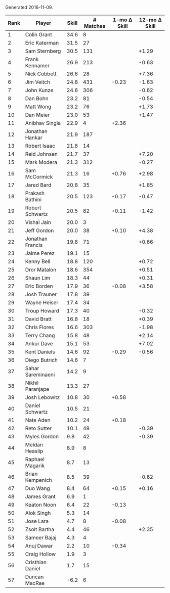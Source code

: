 Generated 2016-11-09.

| Rank | Player            | Skill | # Matches | 1-mo Δ Skill | 12-mo Δ Skill |
|------|-------------------|-------|-----------|--------------|---------------|
|    1 | Colin Grant       |  34.6 |         8 |              |               |
|    2 | Eric Katerman     |  31.5 |        27 |              |               |
|    3 | Sam Sternberg     |  30.5 |       131 |              |         +1.29 |
|    4 | Frank Kennamer    |  26.9 |       213 |              |         -0.63 |
|    5 | Nick Cobbett      |  26.6 |        28 |              |         +7.36 |
|    6 | Jim Veitch        |  24.8 |       431 |        -0.23 |         -1.63 |
|    7 | John Kunze        |  24.6 |       306 |              |         -0.62 |
|    8 | Dan Bohn          |  23.2 |        81 |              |         -0.54 |
|    9 | Matt Wong         |  23.2 |        76 |              |         +1.73 |
|   10 | Dan Meier         |  23.0 |        53 |              |         +1.47 |
|   11 | Anibhav Singla    |  22.9 |         4 |        +2.36 |               |
|   12 | Jonathan Hankar   |  21.9 |       187 |              |               |
|   13 | Robert Isaac      |  21.8 |        14 |              |               |
|   14 | Reid Johnsen      |  21.7 |        37 |              |         +7.20 |
|   15 | Mark Modera       |  21.3 |       312 |              |         -0.27 |
|   16 | Sam McCormick     |  21.3 |        16 |        +0.76 |         +2.98 |
|   17 | Jared Bard        |  20.8 |        35 |              |         +1.85 |
|   18 | Prakash Bathini   |  20.5 |       123 |        -0.17 |         -0.47 |
|   19 | Robert Schwartz   |  20.5 |        82 |        +0.11 |         -1.42 |
|   20 | Vishal Jain       |  20.0 |         3 |              |               |
|   21 | Jeff Gordon       |  20.0 |        38 |        +0.10 |         +4.38 |
|   22 | Jonathan Francis  |  19.8 |        71 |              |         +0.66 |
|   23 | Jaime Perez       |  19.1 |        15 |              |               |
|   24 | Kenny Bell        |  18.8 |       120 |              |         +0.72 |
|   25 | Dror Matalon      |  18.6 |       354 |              |         +0.51 |
|   26 | Shaun Lim         |  18.3 |        44 |              |         +0.31 |
|   27 | Eric Borden       |  17.9 |        36 |        -0.08 |         +3.58 |
|   28 | Josh Trauner      |  17.8 |        39 |              |               |
|   29 | Wayne Heiser      |  17.4 |        34 |              |               |
|   30 | Troup Howard      |  17.3 |        40 |              |         -0.32 |
|   31 | David Bratt       |  16.8 |        18 |              |         +0.39 |
|   32 | Chris Flores      |  16.6 |       303 |              |         -1.98 |
|   33 | Terry Chang       |  15.8 |        48 |              |         +2.14 |
|   34 | Ankur Dave        |  15.1 |        53 |              |         +7.02 |
|   35 | Kent Daniels      |  14.6 |        92 |        -0.29 |         -0.56 |
|   36 | Diego Butrich     |  14.6 |         7 |              |               |
|   37 | Sahar Sareminaeni |  14.2 |         9 |              |               |
|   38 | Nikhil Paranjape  |  13.3 |        27 |              |               |
|   39 | Josh Lebowitz     |  10.8 |        30 |        +0.58 |               |
|   40 | Daniel Schwartz   |  10.5 |        21 |              |               |
|   41 | Nate Aden         |  10.2 |        24 |        +0.18 |               |
|   42 | Reto Sutter       |  10.1 |        49 |              |         -0.39 |
|   43 | Myles Gordon      |   9.8 |        42 |              |         -0.39 |
|   44 | Meldan Heaslip    |   8.9 |         8 |              |               |
|   45 | Raphael Magarik   |   8.7 |        13 |              |               |
|   46 | Brian Kempenich   |   8.5 |        39 |              |         -0.62 |
|   47 | Duo Wang          |   8.4 |        64 |        +0.15 |         +0.16 |
|   48 | James Grant       |   6.9 |         1 |              |               |
|   49 | Keaton Noon       |   6.4 |        22 |        -0.13 |               |
|   50 | Alok Singh        |   5.3 |        14 |              |               |
|   51 | Jose Lara         |   4.7 |         8 |        -0.08 |               |
|   52 | Zsolt Bartha      |   4.4 |        46 |              |         +2.35 |
|   53 | Sameer Bajaj      |   4.3 |         4 |              |               |
|   54 | Anuj Dawar        |   2.2 |        10 |        -0.34 |               |
|   55 | Craig Hollow      |   1.9 |         3 |              |               |
|   56 | Cristhian Daniel  |   1.7 |        15 |              |               |
|   57 | Duncan MacRae     |  -6.2 |         6 |              |               |